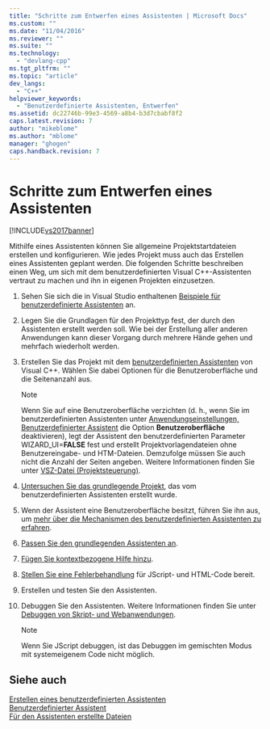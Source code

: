 ```yaml
---
title: "Schritte zum Entwerfen eines Assistenten | Microsoft Docs"
ms.custom: ""
ms.date: "11/04/2016"
ms.reviewer: ""
ms.suite: ""
ms.technology: 
  - "devlang-cpp"
ms.tgt_pltfrm: ""
ms.topic: "article"
dev_langs: 
  - "C++"
helpviewer_keywords: 
  - "Benutzerdefinierte Assistenten, Entwerfen"
ms.assetid: dc22746b-99e3-4569-a8b4-b3d7cbabf8f2
caps.latest.revision: 7
author: "mikeblome"
ms.author: "mblome"
manager: "ghogen"
caps.handback.revision: 7
---
```

# Schritte zum Entwerfen eines Assistenten
[!INCLUDE[vs2017banner](../assembler/inline/includes/vs2017banner.md)]

Mithilfe eines Assistenten können Sie allgemeine Projektstartdateien erstellen und konfigurieren.  Wie jedes Projekt muss auch das Erstellen eines Assistenten geplant werden.  Die folgenden Schritte beschreiben einen Weg, um sich mit dem benutzerdefinierten Visual C\+\+\-Assistenten vertraut zu machen und ihn in eigenen Projekten einzusetzen.  
  
1.  Sehen Sie sich die in Visual Studio enthaltenen [Beispiele für benutzerdefinierte Assistenten](assetId:///6afa2143-062c-4a68-81ca-66cbf4b95261) an.  
  
2.  Legen Sie die Grundlagen für den Projekttyp fest, der durch den Assistenten erstellt werden soll.  Wie bei der Erstellung aller anderen Anwendungen kann dieser Vorgang durch mehrere Hände gehen und mehrfach wiederholt werden.  
  
3.  Erstellen Sie das Projekt mit dem [benutzerdefinierten Assistenten](../ide/creating-a-custom-wizard.md) von Visual C\+\+. Wählen Sie dabei Optionen für die Benutzeroberfläche und die Seitenanzahl aus.  
  
    > [!NOTE]
    >  Wenn Sie auf eine Benutzeroberfläche verzichten \(d. h., wenn Sie im benutzerdefinierten Assistenten unter [Anwendungseinstellungen, Benutzerdefinierter Assistent](../ide/application-settings-custom-wizard.md) die Option **Benutzeroberfläche** deaktivieren\), legt der Assistent den benutzerdefinierten Parameter WIZARD\_UI\=**FALSE** fest und erstellt Projektvorlagendateien ohne Benutzereingabe\- und HTM\-Dateien.  Demzufolge müssen Sie auch nicht die Anzahl der Seiten angeben.  Weitere Informationen finden Sie unter [VSZ\-Datei \(Projektsteuerung\)](../ide/dot-vsz-file-project-control.md).  
  
4.  [Untersuchen Sie das grundlegende Projekt](../ide/examining-the-basic-wizard-project.md), das vom benutzerdefinierten Assistenten erstellt wurde.  
  
5.  Wenn der Assistent eine Benutzeroberfläche besitzt, führen Sie ihn aus, um [mehr über die Mechanismen des benutzerdefinierten Assistenten zu erfahren](../ide/examining-the-mechanics-of-a-wizard.md).  
  
6.  [Passen Sie den grundlegenden Assistenten an](../ide/customizing-your-wizard.md).  
  
7.  [Fügen Sie kontextbezogene Hilfe hinzu](../ide/providing-context-sensitive-help.md).  
  
8.  [Stellen Sie eine Fehlerbehandlung](../ide/handling-errors-in-wizards.md) für JScript\- und HTML\-Code bereit.  
  
9. Erstellen und testen Sie den Assistenten.  
  
10. Debuggen Sie den Assistenten.  Weitere Informationen finden Sie unter [Debuggen von Skript\- und Webanwendungen](../Topic/Debugging%20Web%20Applications%20and%20Script.md).  
  
    > [!NOTE]
    >  Wenn Sie JScript debuggen, ist das Debuggen im gemischten Modus mit systemeigenem Code nicht möglich.  
  
## Siehe auch  
 [Erstellen eines benutzerdefinierten Assistenten](../ide/creating-a-custom-wizard.md)   
 [Benutzerdefinierter Assistent](../ide/custom-wizard.md)   
 [Für den Assistenten erstellte Dateien](../ide/files-created-for-your-wizard.md)